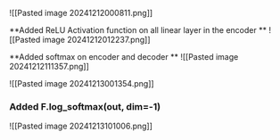 
![[Pasted image 20241212000811.png]]


**Added ReLU Activation function on all linear layer in the encoder **
![[Pasted image 20241212012237.png]]

**Added softmax on encoder and decoder **
![[Pasted image 20241212111357.png]]

![[Pasted image 20241213001354.png]]


### Added F.log_softmax(out, dim=-1)
![[Pasted image 20241213101006.png]]